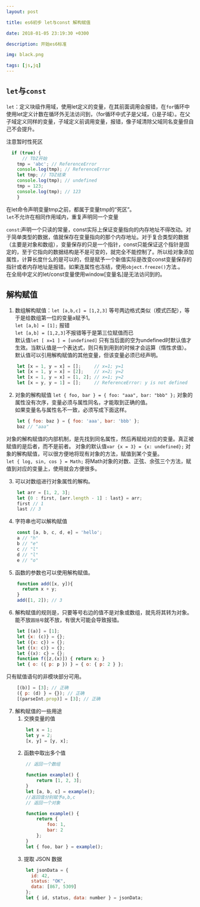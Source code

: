 ```yaml
---
layout: post

title: es6初步 let与const 解构赋值

date: 2018-01-05 23:19:30 +0300

description: 开始es6标准

img: black.png

tags: [js,jq]
---
```


## `let`与`const`
`let`：定义块级作用域，使用let定义的变量，在其前面调用会报错，在`for`循环中使用let定义计数在循环外无法访问到，（for循环中式子是父域，{}是子域）。在父子域定义同样的变量，子域定义前调用变量，报错，像子域清除父域同名变量但自己不会提升。  

注意暂时性死区
```javascript
  if (true) {
      // TDZ开始
    tmp = 'abc'; // ReferenceError
    console.log(tmp); // ReferenceError
    let tmp; // TDZ结束
    console.log(tmp); // undefined
    tmp = 123;
    console.log(tmp); // 123
    }
```
在let命令声明变量tmp之前，都属于变量tmp的“死区”。  
`let`不允许在相同作用域内，重复声明同一个变量  

`const`:声明一个只读的常量，const实际上保证变量指向的内存地址不得改动。对于简单类型的数据，值就保存在变量指向的那个内存地址。对于复合类型的数据（主要是对象和数组），变量保存的只是一个指针，const只能保证这个指针是固定的，至于它指向的数据结构是不是可变的，就完全不能控制了。所以给对象添加属性，计算长度什么的是可以的，但是赋予一个新值实际是改变const变量保存的指针或者内存地址是报错。如果连属性也冻结，使用`object.freeze()`方法.。  
在全局中定义的let/const变量使用window[变量名]是无法访问到的。


## 解构赋值
1. 数组解构赋值：`let [a,b,c] = [1,2,3]` 等号两边格式类似（模式匹配），等于是给数组第一位的变量a赋予1。  
`let [a,b] = [1];`  报错  
`let [a,b] = [1,2,3]`不报错等于是第三位赋值而已  
默认值`let [ x=1 ] = [undefined]` 只有当后面的空为undefined时默认值才生效。当默认值是一个表达式，则只有到用到的时候才会运算（惰性求值）。  
默认值可以引用解构赋值的其他变量，但该变量必须已经声明。
```javascript
    let [x = 1, y = x] = [];     // x=1; y=1
    let [x = 1, y = x] = [2];    // x=2; y=2
    let [x = 1, y = x] = [1, 2]; // x=1; y=2
    let [x = y, y = 1] = [];     // ReferenceError: y is not defined
```


2. 对象的解构赋值 
`let { foo, bar } = { foo: "aaa", bar: "bbb" };`
对象的属性没有次序，变量必须与属性同名，才能取到正确的值。  
如果变量名与属性名不一致，必须写成下面这样。  
```javascript
    let { foo: baz } = { foo: 'aaa', bar: 'bbb' };
    baz // "aaa"
```
对象的解构赋值的内部机制，是先找到同名属性，然后再赋给对应的变量。真正被赋值的是后者，而不是前者。
对象的默认值`var {x = 3} = {x: undefined};`
对象的解构赋值，可以很方便地将现有对象的方法，赋值到某个变量。  
`let { log, sin, cos } = Math;` 
将Math对象的对数、正弦、余弦三个方法，赋值到对应的变量上，使用就会方便很多。  

3. 可以对数组进行对象属性的解构。
```javascript
    let arr = [1, 2, 3];
    let {0 : first, [arr.length - 1] : last} = arr;
    first // 1
    last // 3
```

4. 字符串也可以解构赋值  
```javascript
    const [a, b, c, d, e] = 'hello';
    a // "h"
    b // "e"
    c // "l"
    d // "l"
    e // "o"
```


5. 函数的参数也可以使用解构赋值。
```javascript
    function add([x, y]){
      return x + y;
    }
    add([1, 2]); // 3
```


6. 解构赋值的规则是，只要等号右边的值不是对象或数组，就先将其转为对象。能不放`圆括号`就不放，有很大可能会导致报错。
```javascript
    let [(a)] = [1];
    let {x: (c)} = {};
    let ({x: c}) = {};
    let {(x: c)} = {};
    let {(x): c} = {};
    function f([z,(x)]) { return x; }
    let { o: ({ p: p }) } = { o: { p: 2 } };
```
只有赋值语句的非模块部分可用。
```javascript
    [(b)] = [3]; // 正确
    ({ p: (d) } = {}); // 正确
    [(parseInt.prop)] = [3]; // 正确
```


7. 解构赋值的一些用途
    1. 交换变量的值
    ```javascript
        let x = 1;
        let y = 2;
        [x, y] = [y, x];
    ```
    2. 函数中取出多个值
    ```javascript
        // 返回一个数组

        function example() {
            return [1, 2, 3];
        }
        let [a, b, c] = example();
        //返回值分别赋予a,b,c
        // 返回一个对象

        function example() {
            return {
                foo: 1,
                bar: 2
            };
        }
        let { foo, bar } = example();
    ```
    3. 提取 JSON 数据
    ```javascript
        let jsonData = {
          id: 42,
          status: "OK",
          data: [867, 5309]
        };
        let { id, status, data: number } = jsonData;
     ```
